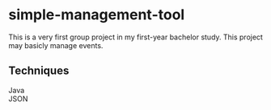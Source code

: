 # simple-management-tool
This is a very first group project in my first-year bachelor study.
This project may basicly manage events.

## Techniques
Java  
JSON  
